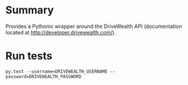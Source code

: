 # Summary
Provides a Pythonic wrapper around the DriveWealth API (documentation located at http://developer.drivewealth.com/).

# Run tests
```
py.test --username=DRIVEWEALTH_USERNAME --password=DRIVEWEALTH_PASSWORD
```

